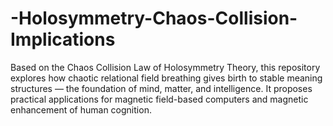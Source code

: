 # -Holosymmetry-Chaos-Collision-Implications
Based on the Chaos Collision Law of Holosymmetry Theory, this repository explores how chaotic relational field breathing gives birth to stable meaning structures — the foundation of mind, matter, and intelligence. It proposes practical applications for magnetic field-based computers and magnetic enhancement of human cognition.
